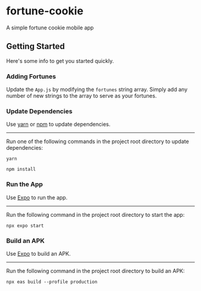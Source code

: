 # fortune-cookie
A simple fortune cookie mobile app

## Getting Started

Here's some info to get you started quickly.

### Adding Fortunes

Update the `App.js` by modifying the `fortunes` string array.  Simply add any number of new strings to the array to 
serve as your fortunes.

### Update Dependencies

Use [yarn](https://yarnpkg.com/) or [npm](https://www.npmjs.com/) to update dependencies.

---

Run one of the following commands in the project root directory to update dependencies:

```shell
yarn
```

```shell
npm install
```

### Run the App

Use [Expo](https://expo.io/) to run the app.

---

Run the following command in the project root directory to start the app:

```shell
npx expo start
```

### Build an APK

Use [Expo](https://expo.io/) to build an APK.

---

Run the following command in the project root directory to build an APK:

```shell
npx eas build --profile production
```
